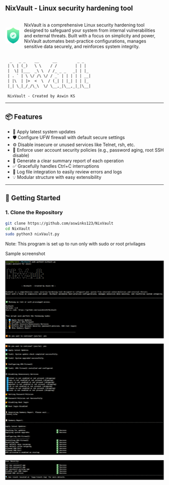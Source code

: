 ## NixVault - Linux security hardening tool
<div style="display: flex; align-items: center;">
    <img src="./resources/nixvault_icon.png" alt="NixVault Icon" width="50" style="margin-right: 10px;"/>
    <p>NixVault is a comprehensive Linux security hardening tool designed to safeguard your system from internal vulnerabilities and external threats. Built with a focus on simplicity and power, NixVault automates best-practice configurations, manages sensitive data securely, and reinforces system integrity.</p>
</div>

```
  _   _ _    __      __         _ _   
 | \ | (_)   \ \    / /        | | |  
 |  \| |___  _\ \  / /_ _ _   _| | |_ 
 | . ` | \ \/ /\ \/ / _` | | | | | __|
 | |\  | |>  <  \  / (_| | |_| | | |_ 
 |_| \_|_/_/\_\  \/ \__,_|\__,_|_|\__|
 
 NixVault - Created by Aswin KS 

```
---

## 📦 Features

- 🔄 Apply latest system updates
- 🛡️ Configure UFW firewall with default secure settings
- ⚙️ Disable insecure or unused services like Telnet, rsh, etc.
- 🔐 Enforce user account security policies (e.g., password aging, root SSH disable)
- 📄 Generate a clear summary report of each operation
- ✅ Gracefully handles Ctrl+C interruptions
- 📝 Log file integration to easily review errors and logs
- 💡 Modular structure with easy extensibility


---
## 🚀 Getting Started

### 1. Clone the Repository

```bash
git clone https://github.com/aswinks123/NixVault
cd NixVault
sudo python3 nixVault.py
```
Note: This program is set up to run only with sudo or root privilages

Sample screenshot


![alt text](./resources/image.png)

![alt text](./resources/image1.png)

![alt text](./resources/image-2.png)